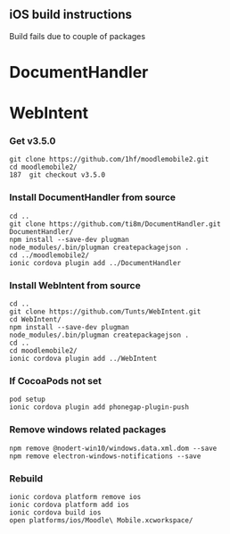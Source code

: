 ## iOS build instructions ##
Build fails due to couple of packages
# DocumentHandler
# WebIntent

### Get v3.5.0 ### 
```shell
git clone https://github.com/1hf/moodlemobile2.git
cd moodlemobile2/
187  git checkout v3.5.0
```

### Install DocumentHandler from source ###
```shell 	
cd .. 
git clone https://github.com/ti8m/DocumentHandler.git
DocumentHandler/
npm install --save-dev plugman
node_modules/.bin/plugman createpackagejson .
cd ../moodlemobile2/
ionic cordova plugin add ../DocumentHandler
```

### Install WebIntent from source ###
```shell
cd ..
git clone https://github.com/Tunts/WebIntent.git
cd WebIntent/
npm install --save-dev plugman
node_modules/.bin/plugman createpackagejson .
cd ..
cd moodlemobile2/
ionic cordova plugin add ../WebIntent
```

### If CocoaPods not set ###
```shell
pod setup
ionic cordova plugin add phonegap-plugin-push
```
### Remove windows related packages ###
```shell
npm remove @nodert-win10/windows.data.xml.dom --save
npm remove electron-windows-notifications --save
```
### Rebuild ###
```shell
ionic cordova platform remove ios
ionic cordova platform add ios
ionic cordova build ios
open platforms/ios/Moodle\ Mobile.xcworkspace/
```
